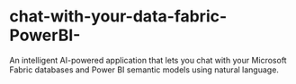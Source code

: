 # chat-with-your-data-fabric-PowerBI-
An intelligent AI-powered application that lets you chat with your Microsoft Fabric databases and Power BI semantic models using natural language.

